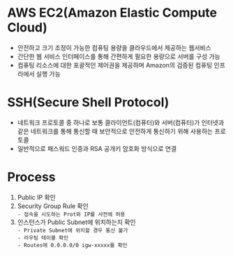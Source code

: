 # AWS EC2(Amazon Elastic Compute Cloud)
- 안전하고 크기 조정이 가능한 컴퓨팅 용량을 클라우드에서 제공하는 웹서비스
- 간단한 웹 서비스 인터페이스를 통해 간편하게 필요한 용량으로 서버를 구성 가능
- 컴퓨팅 리소스에 대한 포괄적인 제어권을 제공하며 Amazon의 검증된 컴퓨팅 인프라에서 실행 가능

# SSH(Secure Shell Protocol)
- 네트워크 프로토콜 중 하나로 보통 클라이언트(컴퓨터)와 서버(컴퓨터)가 인터넷과 같은 네트워크를 통해 통신할 때 보안적으로 안전하게 통신하기 위해 사용하는 프로토콜
- 일반적으로 패스워드 인증과 RSA 공개키 암호화 방식으로 연결

# Process
1. Public IP 확인
2. Security Group Rule 확인  
`- 접속을 시도하는 Prot와 IP를 사전에 허용`
3. 인스턴스가 Public Subnet에 위치하는지 확인  
`- Private Subnet에 위치할 경우 통신 불가`  
`- 라우팅 테이블 확인`  
`- Routes에 0.0.0.0/0 igw-xxxxx를 확인`  
